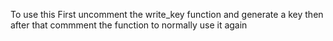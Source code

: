 To use this 
First uncomment the write_key function and generate a key 
then after that commment the function to normally use it again
